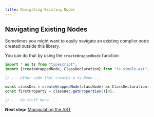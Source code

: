 ```yaml
---
title: Navigating Existing Nodes
---
```


## Navigating Existing Nodes

Sometimes you might want to easily navigate an existing compiler node created outside this library.

You can do that by using the `createWrappedNode` function:

```typescript
import * as ts from "typescript";
import {createWrappedNode, ClassDeclaration} from "ts-simple-ast";

// ... other code that creates a ts.Node ...

const classDec = createWrappedNode(classNode) as ClassDeclaration;
const firstProperty = classDec.getProperties()[0];

// ... do stuff here ...
```

**Next step:** [Manipulating the AST](../manipulation/index)
